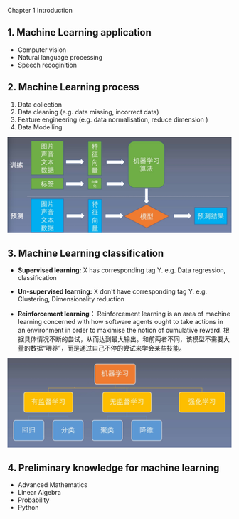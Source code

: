 Chapter 1 Introduction


## 1. Machine Learning application
* Computer vision
* Natural language processing
* Speech recoginition


## 2. Machine Learning process
1. Data collection
2. Data cleaning (e.g. data missing, incorrect data)
3. Feature engineering (e.g. data normalisation, reduce dimension )
4. Data Modelling 

![image](resources/1-1.jpg)

## 3. Machine Learning classification
* **Supervised learning:** X has corresponding tag Y. e.g. Data regression, classification

* **Un-supervised learning:** X don't have corresponding tag Y. e.g. Clustering, Dimensionality reduction

* **Reinforcement learning：** Reinforcement learning is an area of machine learning concerned with how software agents ought to take actions in an environment in order to maximise the notion of cumulative reward. 根据具体情况不断的尝试，从而达到最大输出。和前两者不同，该模型不需要大量的数据“喂养”，而是通过自己不停的尝试来学会某些技能。


![image](resources/1-2.jpg)

## 4. Preliminary knowledge for machine learning
* Advanced Mathematics
* Linear Algebra 
* Probability
* Python
